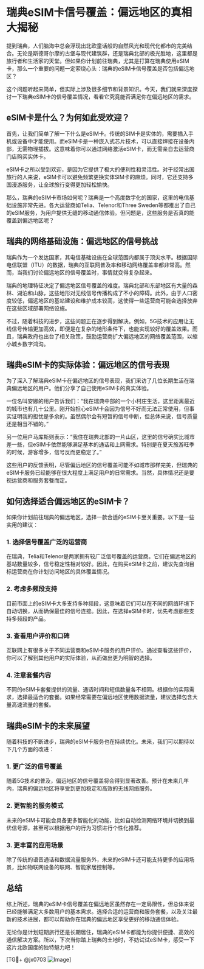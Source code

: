 # 瑞典eSIM卡信号覆盖：偏远地区的真相大揭秘

提到瑞典，人们脑海中总会浮现出北欧童话般的自然风光和现代化都市的完美结合。无论是斯德哥尔摩的古堡与现代建筑群，还是瑞典北部的极光胜地，这里都是旅行者和生活家的天堂。但如果你计划前往瑞典，尤其是打算在瑞典使用eSIM卡，那么一个重要的问题一定萦绕心头：瑞典的eSIM卡信号覆盖是否包括偏远地区？

这个问题听起来简单，但实际上涉及很多细节和背景知识。今天，我们就来深度探讨一下瑞典eSIM卡的信号覆盖情况，看看它究竟能否满足你在偏远地区的需求。

## eSIM卡是什么？为何如此受欢迎？

首先，让我们简单了解一下什么是eSIM卡。传统的SIM卡是实体的，需要插入手机或设备中才能使用。而eSIM卡是一种嵌入式芯片技术，可以直接焊接在设备内部，无需物理插拔。这意味着你可以通过网络激活eSIM卡，而无需亲自去运营商门店购买实体卡。

eSIM卡之所以受到欢迎，是因为它提供了极大的便利性和灵活性。对于经常出国旅行的人来说，eSIM卡可以避免频繁更换实体SIM卡的麻烦。同时，它还支持多国漫游服务，让全球旅行变得更加轻松愉快。

那么，瑞典的eSIM卡市场如何呢？瑞典是一个高度数字化的国家，这里的电信基础设施非常先进。各大运营商如Telia、Telenor和Three Sweden等都推出了自己的eSIM服务，为用户提供无缝的移动通信体验。但问题是，这些服务是否真的能覆盖到偏远地区呢？

## 瑞典的网络基础设施：偏远地区的信号挑战

瑞典作为一个发达国家，其电信基础设施在全球范围内都属于顶尖水平。根据国际电信联盟（ITU）的数据，瑞典的互联网普及率和移动网络覆盖率都非常高。然而，当我们讨论偏远地区的信号覆盖时，事情就变得复杂起来。

瑞典的地理特征决定了偏远地区信号覆盖的难度。瑞典北部和东部地区有大量的森林、湖泊和山脉，这些地形对无线信号传播构成了不小的障碍。此外，由于人口密度较低，偏远地区的基站建设和维护成本较高，这使得一些运营商可能会选择放弃在这些区域部署网络设施。

不过，随着科技的进步，这些问题正在逐步得到解决。例如，5G技术的应用让无线信号传输更加高效，即便是在复杂的地形条件下，也能实现较好的覆盖效果。而且，瑞典政府也出台了相关政策，鼓励运营商扩大偏远地区的网络覆盖范围，以缩小城乡数字鸿沟。

## 瑞典eSIM卡的实际体验：偏远地区的信号表现

为了深入了解瑞典eSIM卡在偏远地区的信号表现，我们采访了几位长期生活在瑞典偏远地区的用户。他们分享了自己使用eSIM卡的真实体验。

一位名叫安娜的用户告诉我们：“我在瑞典中部的一个小村庄生活，这里距离最近的城市也有几十公里。刚开始担心eSIM卡会因为信号不好而无法正常使用，但事实证明我的担忧是多余的。虽然偶尔会有短暂的信号中断，但总体来说，信号质量还是相当不错的。”

另一位用户马库斯则表示：“我住在瑞典北部的一片山区，这里的信号确实比城市差一些，但eSIM卡依然能够满足基本的通话和上网需求。特别是在夏天旅游旺季的时候，游客增多，信号反而更稳定了。”

这些用户的反馈表明，尽管偏远地区的信号覆盖可能不如城市那样完美，但瑞典的eSIM卡服务已经能够在很大程度上满足用户的日常需求。当然，具体情况还是要视运营商和服务套餐而定。

## 如何选择适合偏远地区的eSIM卡？

如果你计划前往瑞典的偏远地区，选择一款合适的eSIM卡至关重要。以下是一些实用的建议：

### 1. 选择信号覆盖广泛的运营商

在瑞典，Telia和Telenor是两家拥有较广泛信号覆盖的运营商。它们在偏远地区的基站数量较多，信号稳定性相对较好。因此，在购买eSIM卡之前，建议先查询目标运营商在你计划访问地区的具体覆盖情况。

### 2. 考虑多频段支持

目前市面上的eSIM卡大多支持多种频段，这意味着它们可以在不同的网络环境下自动切换，从而确保最佳的信号连接。因此，在选择eSIM卡时，优先考虑那些支持多频段的产品。

### 3. 查看用户评价和口碑

互联网上有很多关于不同运营商和eSIM卡服务的用户评价。通过查看这些评价，你可以了解到其他用户的实际体验，从而做出更为明智的选择。

### 4. 注意套餐内容

不同的eSIM卡套餐提供的流量、通话时间和短信数量各不相同。根据你的实际需求，选择最适合的套餐。如果经常需要在偏远地区使用数据流量，建议选择包含大量高速流量的套餐。

## 瑞典eSIM卡的未来展望

随着科技的不断进步，瑞典的eSIM卡服务也在持续优化。未来，我们可以期待以下几个方面的改进：

### 1. 更广泛的信号覆盖

随着5G技术的普及，偏远地区的信号覆盖将会得到显著改善。预计在未来几年内，瑞典的偏远地区将享受到更加稳定和高效的无线网络服务。

### 2. 更智能的服务模式

未来的eSIM卡可能会具备更多智能化的功能，比如自动检测网络环境并切换到最优信号源，甚至可以根据用户的行为习惯进行个性化推荐。

### 3. 更丰富的应用场景

除了传统的语音通话和数据流量服务外，未来的eSIM卡还可能支持更多的应用场景，比如物联网设备的联网、智能家居控制等。

## 总结

综上所述，瑞典的eSIM卡信号覆盖在偏远地区虽然存在一定局限性，但总体来说已经能够满足大多数用户的基本需求。选择合适的运营商和服务套餐，以及关注最新的技术进展，都可以帮助你在瑞典的偏远地区享受更好的移动通信体验。

无论你是计划短期旅行还是长期居住，瑞典的eSIM卡都能为你提供便捷、高效的通信解决方案。所以，下次当你踏上瑞典的土地时，不妨试试eSIM卡，感受一下这片北欧国度的独特魅力吧！

[TG💪+ @jx0703 ![Image](https://github.com/user-attachments/assets/dbca1d08-cadb-493c-b0ec-ad6f7a83f270)]